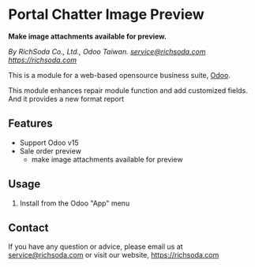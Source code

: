Portal Chatter Image Preview
=========================
**Make image attachments available for preview.**

*By RichSoda Co., Ltd., Odoo Taiwan. <service@richsoda.com> https://richsoda.com*

This is a module for a web-based opensource business suite, [Odoo](http://odoo.com/).

This module enhances repair module function and add customized fields.
And it provides a new format report

Features
--------
* Support Odoo v15
* Sale order preview
    - make image attachments available for preview
    
Usage
-----
1. Install from the Odoo "App" menu

Contact
-------
If you have any question or advice, please email us at service@richsoda.com or visit our website, https://richsoda.com
